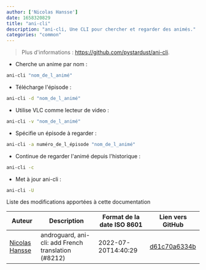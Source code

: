 ```yaml
---
author: ['Nicolas Hansse']
date: 1658320829
title: "ani-cli"
description: "ani-cli, Une CLI pour chercher et regarder des animés."
categories: "common"
---
```

> Plus d'informations : <https://github.com/pystardust/ani-cli>.

- Cherche un anime par nom :

```bash
ani-cli "nom_de_l_animé"
```

- Télécharge l'épisode :

```bash
ani-cli -d "nom_de_l_animé"
```

- Utilise VLC comme lecteur de video :

```bash
ani-cli -v "nom_de_l_animé"
```

- Spécifie un épisode à regarder :

```bash
ani-cli -a numéro_de_l_épisode "nom_de_l_animé"
```

- Continue de regarder l'animé depuis l'historique :

```bash
ani-cli -c
```

- Met à jour ani-cli :

```bash
ani-cli -U
```
Liste des modifications apportées à cette documentation


Auteur | Description | Format de la date ISO 8601 | Lien vers GitHub
------|-----|-----|-----
[Nicolas Hansse](mailto:nico.hansse@gmail.com) | androguard, ani-cli: add French translation (#8212) | 2022-07-20T14:40:29 | [d61c70a6334b](https://github.com/tldr-pages/tldr/commit/d61c70a6334ba745f1dc70800245b7fd80c2254c)

